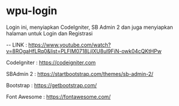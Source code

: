 # wpu-login

Login ini, menyiapkan CodeIgniter, SB Admin 2 dan juga menyiapkan halaman untuk Login dan Registrasi

--
LINK : https://www.youtube.com/watch?v=8ROgaHfLRq0&list=PLFIM0718LjIXU8ul9FiN-owk04cQKtHPw

CodeIgniter : https://codeigniter.com

SBAdmin 2 : https://startbootstrap.com/themes/sb-admin-2/

Bootstrap : https://getbootstrap.com/

Font Awesome : https://fontawesome.com/
